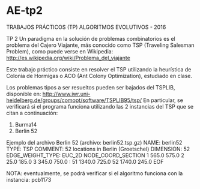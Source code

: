 # AE-tp2

TRABAJOS PRÁCTICOS (TP)
ALGORITMOS EVOLUTIVOS - 2016

TP 2
Un paradigma en la solución de problemas combinatorios es el problema del Cajero Viajante, más conocido como TSP (Traveling Salesman Problem), como puede verse en Wikipedia:
http://es.wikipedia.org/wiki/Problema_del_viajante

Este trabajo práctico consiste en resolver el TSP utilizando la heurística de Colonia de Hormigas o ACO (Ant Colony Optimization), estudiado en clase.

Los problemas tipos a ser resueltos pueden ser bajados del TSPLIB, disponible en:
http://www.iwr.uni-heidelberg.de/groups/comopt/software/TSPLIB95/tsp/
En particular, se verificará si el programa funciona utilizando las 2 instancias del TSP que se citan a continuación:
1. Burma14
2. Berlin 52

Ejemplo del archivo Berlin 52 (archivo: berlin52.tsp.gz)
NAME: berlin52
TYPE: TSP
COMMENT: 52 locations in Berlin (Groetschel)
DIMENSION: 52
EDGE_WEIGHT_TYPE: EUC_2D
NODE_COORD_SECTION
1 565.0 575.0
2 25.0 185.0
3 345.0 750.0
:
51 1340.0 725.0
52 1740.0 245.0
EOF

NOTA: eventualmente, se podrá verificar si el algoritmo funciona con la instancia: pcb1173

